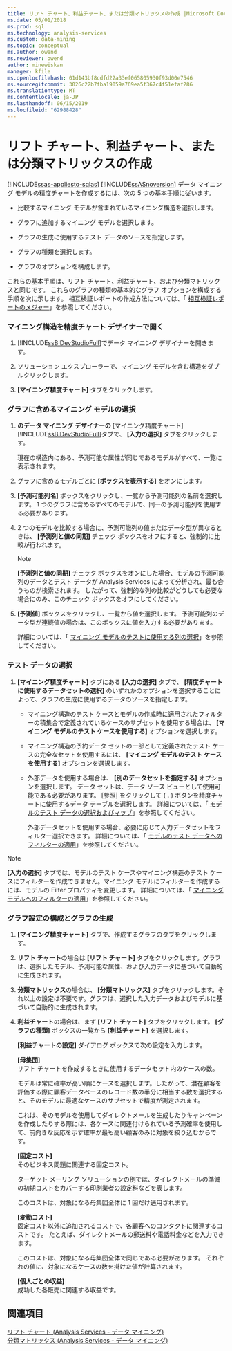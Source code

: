 ```yaml
---
title: リフト チャート、利益チャート、または分類マトリックスの作成 |Microsoft Docs
ms.date: 05/01/2018
ms.prod: sql
ms.technology: analysis-services
ms.custom: data-mining
ms.topic: conceptual
ms.author: owend
ms.reviewer: owend
author: minewiskan
manager: kfile
ms.openlocfilehash: 01d143bf8cdfd22a33ef065805930f93d00e7546
ms.sourcegitcommit: 3026c22b7fba19059a769ea5f367c4f51efaf286
ms.translationtype: MT
ms.contentlocale: ja-JP
ms.lasthandoff: 06/15/2019
ms.locfileid: "62988428"
---
```

# <a name="create-a-lift-chart-profit-chart-or-classification-matrix"></a>リフト チャート、利益チャート、または分類マトリックスの作成
[!INCLUDE[ssas-appliesto-sqlas](../../includes/ssas-appliesto-sqlas.md)]
  [!INCLUDE[ssASnoversion](../../includes/ssasnoversion-md.md)] データ マイニング モデルの精度チャートを作成するには、次の 5 つの基本手順に従います。  
  
-   比較するマイニング モデルが含まれているマイニング構造を選択します。  
  
-   グラフに追加するマイニング モデルを選択します。  
  
-   グラフの生成に使用するテスト データのソースを指定します。  
  
-   グラフの種類を選択します。  
  
-   グラフのオプションを構成します。  
  
 これらの基本手順は、リフト チャート、利益チャート、および分類マトリックスと同じです。 これらのグラフの種類の基本的なグラフ オプションを構成する手順を次に示します。 相互検証レポートの作成方法については、「 [相互検証レポートのメジャー](../../analysis-services/data-mining/measures-in-the-cross-validation-report.md)」を参照してください。  
  
### <a name="open-the-mining-structure-in-the-accuracy-chart-designer"></a>マイニング構造を精度チャート デザイナーで開く  
  
1.  [!INCLUDE[ssBIDevStudioFull](../../includes/ssbidevstudiofull-md.md)]でデータ マイニング デザイナーを開きます。  
  
2.  ソリューション エクスプローラーで、マイニング モデルを含む構造をダブルクリックします。  
  
3.  **[マイニング精度チャート]** タブをクリックします。  
  
### <a name="select-mining-models-for-inclusion-in-the-chart"></a>グラフに含めるマイニング モデルの選択  
  
1.  **のデータ マイニング デザイナーの** [マイニング精度チャート] [!INCLUDE[ssBIDevStudioFull](../../includes/ssbidevstudiofull-md.md)]タブで、 **[入力の選択]** タブをクリックします。  
  
     現在の構造内にある、予測可能な属性が同じであるモデルがすべて、一覧に表示されます。  
  
2.  グラフに含めるモデルごとに **[ボックスを表示する]** をオンにします。  
  
3.  **[予測可能列名]** ボックスをクリックし、一覧から予測可能列の名前を選択します。 1 つのグラフに含めるすべてのモデルで、同一の予測可能列を使用する必要があります。  
  
4.  2 つのモデルを比較する場合に、予測可能列の値またはデータ型が異なるときは、 **[予測列と値の同期]** チェック ボックスをオフにすると、強制的に比較が行われます。  
  
    > [!NOTE]  
    >  **[予測列と値の同期]** チェック ボックスをオンにした場合、モデルの予測可能列のデータとテスト データが Analysis Services によって分析され、最も合うものが検索されます。 したがって、強制的な列の比較がどうしても必要な場合にのみ、このチェック ボックスをオフにしてください。  
  
5.  **[予測値]** ボックスをクリックし、一覧から値を選択します。 予測可能列のデータ型が連続値の場合は、このボックスに値を入力する必要があります。  
  
     詳細については、「 [マイニング モデルのテストに使用する列の選択](../../analysis-services/data-mining/choose-the-column-to-use-for-testing-a-mining-model.md)」を参照してください。  
  
### <a name="select-testing-data"></a>テスト データの選択  
  
1.  **[マイニング精度チャート]** タブにある **[入力の選択]** タブで、 **[精度チャートに使用するデータセットの選択]** のいずれかのオプションを選択することによって、グラフの生成に使用するデータのソースを指定します。  
  
    -   マイニング構造のテスト ケースとモデルの作成時に適用されたフィルターの積集合で定義されているケースのサブセットを使用する場合は、 **[マイニング モデルのテスト ケースを使用する]** オプションを選択します。  
  
    -   マイニング構造の予約データ セットの一部として定義されたテスト ケースの完全なセットを使用するには、 **[マイニング モデルのテスト ケースを使用する]** オプションを選択します。  
  
    -   外部データを使用する場合は、 **[別のデータセットを指定する]** オプションを選択します。  データ セットは、データ ソース ビューとして使用可能である必要があります。   [参照] をクリックして ( **.** ) ボタンを精度チャートに使用するデータ テーブルを選択します。 詳細については、「 [モデルのテスト データの選択およびマップ](../../analysis-services/data-mining/choose-and-map-model-testing-data.md)」を参照してください。  
  
         外部データセットを使用する場合、必要に応じて入力データセットをフィルター選択できます。 詳細については、「 [モデルのテスト データへのフィルターの適用](../../analysis-services/data-mining/apply-filters-to-model-testing-data.md)」を参照してください。  
  
> [!NOTE]  
>  **[入力の選択]** タブでは、モデルのテスト ケースやマイニング構造のテスト ケースにフィルターを作成できません。マイニング モデルにフィルターを作成するには、モデルの Filter プロパティを変更します。 詳細については、「 [マイニング モデルへのフィルターの適用](../../analysis-services/data-mining/apply-a-filter-to-a-mining-model.md)」を参照してください。  
  
### <a name="configure-chart-settings-and-generate-the-chart"></a>グラフ設定の構成とグラフの生成  
  
1.  **[マイニング精度チャート]** タブで、作成するグラフのタブをクリックします。  
  
2.  **リフト チャート**の場合は **[リフト チャート]** タブをクリックします。グラフは、選択したモデル、予測可能な属性、および入力データに基づいて自動的に生成されます。  
  
3.  **分類マトリックス**の場合は、 **[分類マトリックス]** タブをクリックします。それ以上の設定は不要です。グラフは、選択した入力データおよびモデルに基づいて自動的に生成されます。  
  
4.  **利益チャート**の場合は、まず **[リフト チャート]** タブをクリックします。 **[グラフの種類]** ボックスの一覧から **[利益チャート]** を選択します。  
  
     **[利益チャートの設定]** ダイアログ ボックスで次の設定を入力します。  
  
     **[母集団]**  
     リフト チャートを作成するときに使用するデータセット内のケースの数。  
  
     モデルは常に確率が高い順にケースを選択します。したがって、潜在顧客を評価する際に顧客データベースのレコード数の半分に相当する数を選択すると、そのモデルに最適なケースのサブセットで精度が測定されます。  
  
     これは、そのモデルを使用してダイレクトメールを生成したりキャンペーンを作成したりする際には、各ケースに関連付けられている予測確率を使用して、前向きな反応を示す確率が最も高い顧客のみに対象を絞り込むからです。  
  
     **[固定コスト]**  
     そのビジネス問題に関連する固定コスト。  
  
     ターゲット メーリング ソリューションの例では、ダイレクトメールの準備の初期コストをカバーする印刷業者の設定料などを表します。  
  
     このコストは、対象になる母集団全体に 1 回だけ適用されます。  
  
     **[変動コスト]**  
     固定コスト以外に追加されるコストで、各顧客へのコンタクトに関連するコストです。 たとえば、ダイレクトメールの郵送料や電話料金などを入力できます。  
  
     このコストは、対象になる母集団全体で同じである必要があります。 それぞれの値に、対象になるケースの数を掛けた値が計算されます。  
  
     **[個人ごとの収益]**  
     成功した各販売に関連する収益です。  
  
## <a name="see-also"></a>関連項目  
 [リフト チャート &#40;Analysis Services - データ マイニング&#41;](../../analysis-services/data-mining/lift-chart-analysis-services-data-mining.md)   
 [分類マトリックス &#40;Analysis Services - データ マイニング&#41;](../../analysis-services/data-mining/classification-matrix-analysis-services-data-mining.md)  
  
  
